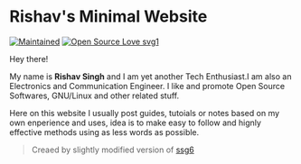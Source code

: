 # Rishav's Minimal Website

[![Maintained](https://img.shields.io/badge/Maintained%3F-yes-green.svg)](https://github.com/rishav-singh-0/)
[![Open Source Love svg1](https://badges.frapsoft.com/os/v1/open-source.svg?v=103)](https://github.com/ellerbrock/open-source-badges/)

Hey there!

My name is **Rishav Singh** and I am yet another Tech Enthusiast.I am also an Electronics and Communication Engineer. 
I like and promote Open Source Softwares, GNU/Linux and other related stuff.

Here on this website I usually post guides, tutoials or notes based on my own enperience and uses, 
idea is to make easy to follow and hignly effective methods using as less words as possible.

> Creaed by slightly modified version of [ssg6](https://www.romanzolotarev.com/ssg.html)
